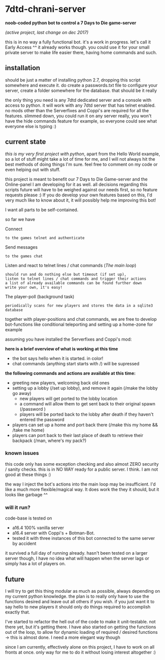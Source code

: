 # 7dtd-chrani-server

**noob-coded python bot to control a 7 Days to Die game-server**

*(active project, last change on dec 2017)*

this is in no way a fully functional bot. it's a work in progress. let's call it Early Access ^^
it already works though. you could use it for your small private server to make life easier there, having home commands
and such.  

## installation
should be just a matter of installing python 2.7, dropping this script somewhere and execute it. do create
a passwords.txt file to configure your server, create a folder somewhere for the database. that should be it really

the only thing you need is any 7dtd dedicated server and a console with access to python. it will work with any 7dtd
server that has telnet enabled. no mods other than the Serverfixes and Coppi's are required for all the features.
slimmed down, you could run it on any server really, you won't have the hide commands feature for example, so everyone
could see what everyone else is typing :)   

## current state
*this is my very first project with python*, apart from the Hello World example, so a lot of stuff might take a lot of
time for me, and I will not always hit the best methods of doing things I'm sure. feel free to comment on my code or
even helping out with stuff.

this project is meant to benefit our 7 Days to Die Game-server and the Online-panel I am developing for it as well. all
decisions regarding this scripts future will have to be weighed against our needs first, so no feature requests
please :) If you do develop your own features based on this, I'd very much like to know about it, it will possibly help
me improving this bot!

I want all parts to be self-contained.

so far we have

Connect

    to the games telnet and authenticate

Send messages

    to the games chat

Listen and react to telnet lines / chat commands (*The main loop*)

    should run and do nothing else but timeout (if set up),
    listen to telnet lines / chat commands and trigger their actions
    a list of already available commands can be found further down
    write your own, it's easy!

The player-poll (background task)

    periodically scans for new players and stores the data in a sqlite3
    database

together with player-positions and chat commands, we are free to develop bot-functions like conditional teleporting
and setting up a home-zone for example

assuming you have installed the Serverfixes and Coppi's mod:

**here is a brief overview of what is working at this time**
* the bot says hello when it is started. in color!
* chat commands (anything start starts with /) will be supressed
 
**the following commands and actions are available at this time:**
* greeting new players, welcoming back old ones
* setting up a lobby (/set up lobby), and remove it again (/make the lobby go away)
    * new players will get ported to the lobby location
    * a command will allow them to get sent back to their original spawn (/password <password>)
    * players will be ported back to the lobby after death if they haven't entered the password
* players can set up a home and port back there (/make this my home && /take me home)
* players can port back to their last place of death to retrieve their backpack (/man, where's my pack?)

### known issues
this code only has some exception checking and also almost ZERO security / sanity checks. this is in NO WAY ready for
a public server. I think. I am not good at these things :)

the way I inject the bot's actions into the main loop may be insufficient. I'd like a much more flexible/magical way.
It does work the they it should, but it looks like garbage ^^

### will it run?
code-base is tested on
* a16.4 100% vanilla server 
* a16.4 server with Coppi's + Botman-Bot.
* tested it with three instances of this bot connected to the same server by accident 

it survived a full day of running already. hasn't been tested on a larger server though, I have no idea what
will happen when the server lags or simply has a lot of players on.

## future
I will try to get this thing modular as much as possible, always depending on my current python knowledge. the plan is to
really only have to use the functions desired and leave out all others if you wish. if you just want it to say hello
to new players it should only do things required to accomplish exactly that.

I've started to refactor the hell out of the code to make it unit-testable. not there yet, but it's getting there.
I have also started on getting the functions out of the loop, to allow for dynamic loading of required / desired
functions -> this is almost done. I need a more elegant way though

since I am currently, effectively alone on this project, I have to work on all fronts at once. only way for me to do
it without losing interest altogether :)  